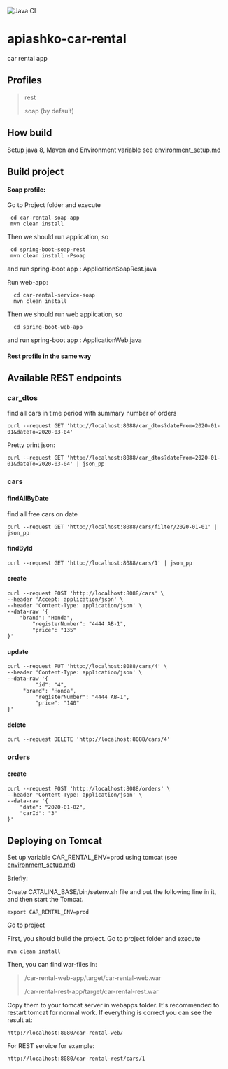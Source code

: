 ![Java CI](https://github.com/Brest-Java-Course-2020/apiashko-car-rental/workflows/Java%20CI/badge.svg)
# apiashko-car-rental
car rental app

## Profiles
>  rest
>
>  soap (by default)
>
## How build
Setup java 8, Maven and Environment variable see [environment_setup.md](environment_setup.md)
  
## Build project 

#### Soap profile: 
 Go to Project folder and execute  
     
     cd car-rental-soap-app 
     mvn clean install
   
 Then we should run application, so
       
     cd spring-boot-soap-rest
     mvn clean install -Psoap 
     
 and run spring-boot app : ApplicationSoapRest.java
 
 Run web-app:
 
      cd car-rental-service-soap 
      mvn clean install
      
 Then we should run web application, so
        
      cd spring-boot-web-app
 and run spring-boot app : ApplicationWeb.java
 
#### Rest profile in the same way 

## Available REST endpoints    

### car_dtos
find all cars in time period with summary number of orders
```
curl --request GET 'http://localhost:8088/car_dtos?dateFrom=2020-01-01&dateTo=2020-03-04'
```

Pretty print json:

```
curl --request GET 'http://localhost:8088/car_dtos?dateFrom=2020-01-01&dateTo=2020-03-04' | json_pp
```

### cars

#### findAllByDate
find all free cars on date
```
curl --request GET 'http://localhost:8088/cars/filter/2020-01-01' | json_pp
```

#### findById

```
curl --request GET 'http://localhost:8088/cars/1' | json_pp
```

#### create

```
curl --request POST 'http://localhost:8088/cars' \
--header 'Accept: application/json' \
--header 'Content-Type: application/json' \
--data-raw '{
	"brand": "Honda",
        "registerNumber": "4444 AB-1",
        "price": "135"
}'
```

#### update

```
curl --request PUT 'http://localhost:8088/cars/4' \
--header 'Content-Type: application/json' \
--data-raw '{
         "id": "4",
 	 "brand": "Honda",
         "registerNumber": "4444 AB-1",
         "price": "140"
}'
```

#### delete

```
curl --request DELETE 'http://localhost:8088/cars/4'
```

### orders

#### create

```
curl --request POST 'http://localhost:8088/orders' \
--header 'Content-Type: application/json' \
--data-raw '{
    "date": "2020-01-02",
    "carId": "3"
}'
```

## Deploying on Tomcat

Set up variable CAR_RENTAL_ENV=prod using tomcat (see [environment_setup.md](environment_setup.md))

Briefly:

Create CATALINA_BASE/bin/setenv.sh file and put the following line in it, 
and then start the Tomcat.
```
export CAR_RENTAL_ENV=prod
```

Go to project

First, you should build the project. Go to project folder and execute  
```
mvn clean install
```
Then, you can find  war-files in: 
>  /car-rental-web-app/target/car-rental-web.war
>
>  /car-rental-rest-app/target/car-rental-rest.war

Copy them to your tomcat server in webapps folder.
It's recommended to restart tomcat for normal work.
If everything is correct you can see the result at:
```
http://localhost:8080/car-rental-web/
```
For REST service for example:
```
http://localhost:8080/car-rental-rest/cars/1
```
